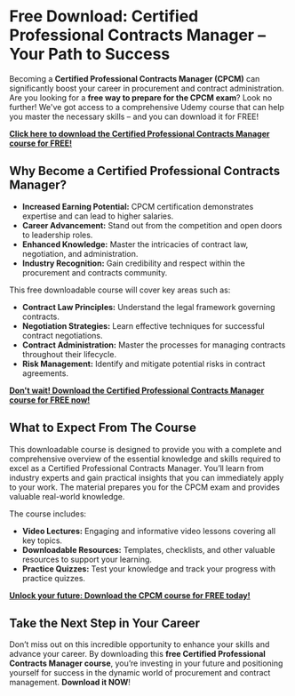 # Free Download: Certified Professional Contracts Manager – Your Path to Success

Becoming a **Certified Professional Contracts Manager (CPCM)** can significantly boost your career in procurement and contract administration. Are you looking for a **free way to prepare for the CPCM exam**? Look no further! We've got access to a comprehensive Udemy course that can help you master the necessary skills – and you can download it for FREE!

[**Click here to download the Certified Professional Contracts Manager course for FREE!**](https://udemywork.com/certified-professional-contracts-manager)

## Why Become a Certified Professional Contracts Manager?

*   **Increased Earning Potential:** CPCM certification demonstrates expertise and can lead to higher salaries.
*   **Career Advancement:** Stand out from the competition and open doors to leadership roles.
*   **Enhanced Knowledge:** Master the intricacies of contract law, negotiation, and administration.
*   **Industry Recognition:** Gain credibility and respect within the procurement and contracts community.

This free downloadable course will cover key areas such as:

*   **Contract Law Principles:** Understand the legal framework governing contracts.
*   **Negotiation Strategies:** Learn effective techniques for successful contract negotiations.
*   **Contract Administration:** Master the processes for managing contracts throughout their lifecycle.
*   **Risk Management:** Identify and mitigate potential risks in contract agreements.

[**Don't wait! Download the Certified Professional Contracts Manager course for FREE now!**](https://udemywork.com/certified-professional-contracts-manager)

## What to Expect From The Course

This downloadable course is designed to provide you with a complete and comprehensive overview of the essential knowledge and skills required to excel as a Certified Professional Contracts Manager. You’ll learn from industry experts and gain practical insights that you can immediately apply to your work. The material prepares you for the CPCM exam and provides valuable real-world knowledge.

The course includes:

*   **Video Lectures:** Engaging and informative video lessons covering all key topics.
*   **Downloadable Resources:** Templates, checklists, and other valuable resources to support your learning.
*   **Practice Quizzes:** Test your knowledge and track your progress with practice quizzes.

[**Unlock your future: Download the CPCM course for FREE today!**](https://udemywork.com/certified-professional-contracts-manager)

## Take the Next Step in Your Career

Don’t miss out on this incredible opportunity to enhance your skills and advance your career. By downloading this **free Certified Professional Contracts Manager course**, you’re investing in your future and positioning yourself for success in the dynamic world of procurement and contract management. **Download it NOW**!
